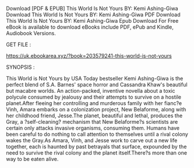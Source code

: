 Download [PDF & EPUB] This World Is Not Yours BY: Kemi Ashing-Giwa Download This World Is Not Yours BY: Kemi Ashing-Giwa PDF Download This World Is Not Yours BY: Kemi Ashing-Giwa Epub Download For Free eBook is available to download eBooks include PDF, ePub and Kindle, Audiobook Versions.

GET FILE :

https://uk.ebookarea.xyz/?book=203579241-this-world-is-not-yours

SYNOPSIS : 

This World is Not Yours by USA Today bestseller Kemi Ashing-Giwa is the perfect blend of S.A. Barnes' space horror and Cassandra Khaw's beautiful but macabre worlds. An action-packed, inventive novella about a toxic polycule consumed by jealousy and their attempts to survive on a hostile planet.After fleeing her controlling and murderous family with her fianc?e Vinh, Amara embarks on a colonization project, New Belaforme, along with her childhood friend, Jesse.The planet, beautiful and lethal, produces the Gray, a ?self-cleaning? mechanism that New Belaforme?s scientists are certain only attacks invasive organisms, consuming them. Humans have been careful to do nothing to call attention to themselves until a rival colony wakes the Gray.As Amara, Vinh, and Jesse work to carve out a new life together, each is haunted by past betrayals that surface, expounded by the need to survive the rival colony and the planet itself.There?s more than one way to be eaten alive.

